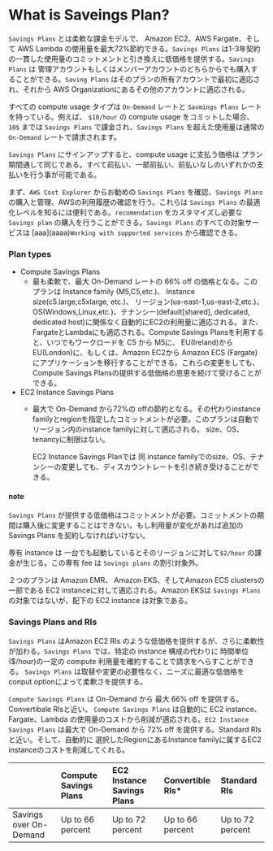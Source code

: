 # What is Saveings Plan?

`Savings Plans` とは柔軟な課金モデルで、 Amazon EC2、AWS Fargate、そして AWS Lambda の使用量を最大72%節約できる。`Savings Plans` は1-3年契約の一貫した使用量のコミットメントと引き換えに低価格を提供する。`Savings Plans` は 管理アカウントもしくはメンバーアカウントのどちらからでも購入することができる。`Saving Plans` はそのプランの所有アカウントで最初に適応され、それから AWS Organizationにあるその他のアカウントに適応される。

すべての compute usage タイプは `On-Demand` レートと `Savmings Plans` レートを持っている。例えば、 `$10/hour` の compute usage をコミットした場合、`10$` までは `Savings Plans` で課金され、`Savings Plans` を超えた使用量は通常の `On-Demand` レートで請求されます。

`Savings Plans` にサインアップすると、compute usage に支払う価格は プラン期間通して同じである。すべて前払い、一部前払い、前払いなしのいずれかの支払いを行う事が可能である。

まず、`AWS Cost Explorer` からお勧めの `Savings Plans` を確認、`Savings Plans` の購入と管理、AWSの利用履歴の確認を行う。これらは `Savings Plans` の最適化レベルを知るには便利である。`recomendation` をカスタマイズし必要な `Savings plan` の購入を行うことができる。`Savings Plans` のすべての対象サービスは  \[aaa\]\(aaaa\)`Working with supported services` から確認できる。

### Plan types

* Compute Savings Plans 
  * 最も柔軟で、最大 On-Demand レートの 66% off の価格となる。このプランは Instance family \(M5,C5,etc.\)、 Instance size\(c5.large,c5xlarge, etc.\)、 リージョン\(us-east-1,us-east-2,etc.\)、OS\(Windows,Linux,etc.\)、テナンシー\(default\[shared\], dedicated, dedicated host\)に関係なく自動的にEC2の利用量に適応される。また、FargateとLambdaにも適応される。Compute Savings Plansを利用すると、いつでもワークロードを C5 から M5に、 EU\(Ireland\)からEU\(London\)に、もしくは、Amazon EC2から Amazon ECS \(Fargate\)にアプリケーションを移行することができる。これらの変更をしても、Compute Savings Plansの提供する低価格の恩恵を続けて受けることができる。
* EC2 Instance Savings Plans
  * 最大で On-Demand から72%の offの節約となる。その代わりinstance familyとregionを指定したコミットメントが必要。このプランは自動でリージョン内のinstance familyに対して適応される。 size、OS、tenancyに制限はない。

    EC2 Instance Savings Planでは 同 instance familyでのsize、OS、テナンシーの変更しても、ディスカウントレートを引き続き受けることができる。

#### note

`Savings Plans` が提供する低価格はコミットメントが必要。コミットメントの期間は購入後に変更することはできない。もし利用量が変化があれば追加の Savings Plans を契約しなければいけない。

専有 instance は 一台でも起動しているとそのリージョンに対して`$2/hour` の課金が生じる。この専有 fee は `Savings plans` の割引対象外。

２つのプランは Amazon EMR、 Amazon EKS、そしてAmazon ECS clustersの一部である EC2 instanceに対して適応される。Amazon EKSは `Savings Plans` の対象ではないが、配下の EC2 instance は対象である。

### Savings Plans and RIs

`Savings Plans` はAmazon EC2 RIs のような低価格を提供するが、さらに柔軟性が加わる。`Savings Plans` では、特定の instance 構成の代わりに 時間単位 \($/hour\)の一定の compute 利用量を確約することで請求をへらすことができる。 `Savings Plans` は取替や変更の必要性なく、ニーズに最適な低価格を conput optionによって柔軟さを提供する。

`Compute Savings Plans` は On-Demand から 最大 66% off を提供する。Convertibale RIsと近い。 `Compute Savings Plans` は自動的に EC2 instance、Fargate、Lambda の使用量のコストから削減が適応される。`EC2 Instance Savings Plans` は最大で On-Demand から 72% off を提供する。Standard RIsと近い。そして、自動的に 選択したRegionにあるInstance familyに属するEC2 instanceのコストを削減してくれる。

<table>
  <thead>
    <tr>
      <th style="text-align:left"></th>
      <th style="text-align:left">Compute Savings Plans</th>
      <th style="text-align:left">EC2 Instance Savings Plans</th>
      <th style="text-align:left">Convertible RIs*</th>
      <th style="text-align:left">
        <p>Standard RIs</p>
        <p></p>
      </th>
    </tr>
  </thead>
  <tbody>
    <tr>
      <td style="text-align:left">Savings over On-Demand</td>
      <td style="text-align:left">Up to 66 percent</td>
      <td style="text-align:left">Up to 72 percent</td>
      <td style="text-align:left">Up to 66 percent</td>
      <td style="text-align:left">Up to 72 percent</td>
    </tr>
  </tbody>
</table>


